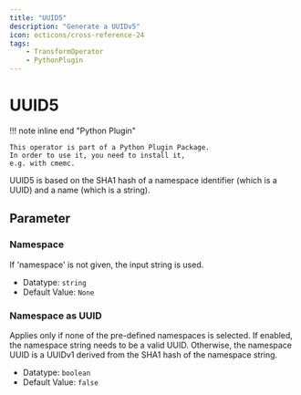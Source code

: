 ```yaml
---
title: "UUID5"
description: "Generate a UUIDv5"
icon: octicons/cross-reference-24
tags: 
    - TransformOperator
    - PythonPlugin
---
```

# UUID5
<!-- This file was generated - DO NOT CHANGE IT MANUALLY -->

!!! note inline end "Python Plugin"

    This operator is part of a Python Plugin Package.
    In order to use it, you need to install it,
    e.g. with cmemc.

UUID5 is based on the SHA1 hash of a namespace identifier (which
    is a UUID) and a name (which is a string).

## Parameter

### Namespace

If 'namespace' is not given, the input string is used.

- Datatype: `string`
- Default Value: `None`



### Namespace as UUID

Applies only if none of the pre-defined namespaces is selected. If enabled, the namespace string needs to be a valid UUID. Otherwise, the namespace UUID is a UUIDv1 derived from the SHA1 hash of the namespace string.

- Datatype: `boolean`
- Default Value: `false`



